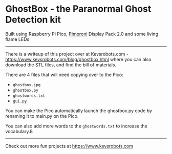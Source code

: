 # GhostBox - the Paranormal Ghost Detection kit

Built using Raspberry Pi Pico, [Pimoroni](https://www.pimoroni.com) Display Pack 2.0 and some living flame LEDs

---

There is a writeup of this project over at Kevsrobots.com - <https://www.kevsrobots.com/blog/ghostbox.html> where you can also download the STL files, and find the bill of materials.

There are 4 files that will need copying over to the Pico:

* `ghostbox.jpg`
* `ghostbox.py`
* `ghostwords.txt`
* `gui.py`

You can make the Pico automatically launch the ghostbox.py code by renaming it to main.py on the Pico.

You can also add more words to the `ghostwords.txt` to increase the vocabulary.ß

---

Check out more fun projects at <https://www.kevsrobots.com>
